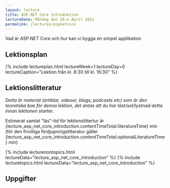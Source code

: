 ```yaml
---
layout: lecture
title: ASP.NET Core introduktion
lectureDate: Måndag den 26:e April 2021
permalink: /lectures/aspnetcore
---
```


Vad är ASP.NET Core och hur kan vi bygga en simpel applikation

## Lektionsplan

{% include lectureplan.html lectureWeek=1 lectureDay=0 lectureCaption="Lektion från kl. 8:30 till kl. 16:30" %}

## Lektionslitteratur
*Detta är material (artiklar, videoer, blogs, podcasts etc) som är den teoretiska bas för denna lektion, det antas att du har läst/set/lystnad detta innan lektionen starter.*

Estimerat samlat "läs"-tid för lektionslittertur är {lecture_asp_net_core_introduction.contentTimeTotal.literatureTime} min (för den frivilliga fördjupningslitteratur gäller {lecture_asp_net_core_introduction.contentTimeTotal.optionalLiteratureTime} min)

{% include lecturenontopics.html lectureData="lecture_asp_net_core_introduction" %}
{% include lecturetopics.html lectureData="lecture_asp_net_core_introduction" %}

## Uppgifter
